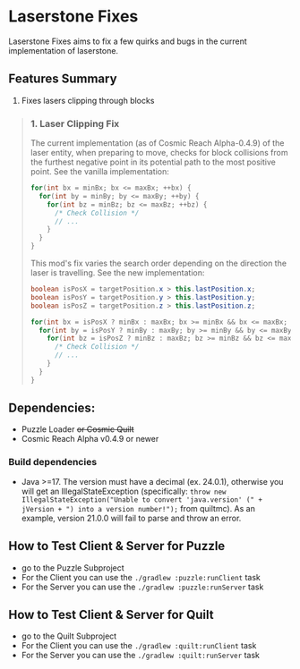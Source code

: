 # Laserstone Fixes
Laserstone Fixes aims to fix a few quirks and bugs in the current implementation of laserstone.

## Features Summary
1. Fixes lasers clipping through blocks

> ### 1. Laser Clipping Fix
> The current implementation (as of Cosmic Reach Alpha-0.4.9) of the laser entity, when preparing to move, checks for block collisions from the furthest negative point in its potential path to the most positive point. See the vanilla implementation:
> ```Java
> for(int bx = minBx; bx <= maxBx; ++bx) {
>   for(int by = minBy; by <= maxBy; ++by) {
>     for(int bz = minBz; bz <= maxBz; ++bz) {
>       /* Check Collision */
>       // ...
>     }
>   }
> }
> ```
>
> This mod's fix varies the search order depending on the direction the laser is travelling. See the new implementation:
> ```Java
> boolean isPosX = targetPosition.x > this.lastPosition.x;
> boolean isPosY = targetPosition.y > this.lastPosition.y;
> boolean isPosZ = targetPosition.z > this.lastPosition.z;
>
> for(int bx = isPosX ? minBx : maxBx; bx >= minBx && bx <= maxBx; bx += isPosX ? 1 : -1) {
>   for(int by = isPosY ? minBy : maxBy; by >= minBy && by <= maxBy; by += isPosY ? 1 : -1) {
>     for(int bz = isPosZ ? minBz : maxBz; bz >= minBz && bz <= maxBz; bz += isPosZ ? 1 : -1) {
>       /* Check Collision */
>       // ...
>     }
>   }
> }
> ```

## Dependencies:
- Puzzle Loader ~~or Cosmic Quilt~~
- Cosmic Reach Alpha v0.4.9 or newer

### Build dependencies
- Java >=17. The version must have a decimal (ex. 24.0.1), otherwise you will get an IllegalStateException (specifically: `throw new IllegalStateException("Unable to convert 'java.version' (" + jVersion + ") into a version number!");` from quiltmc). As an example, version 21.0.0 will fail to parse and throw an error.

## How to Test Client & Server for Puzzle
- go to the Puzzle Subproject
- For the Client you can use the `./gradlew :puzzle:runClient` task
- For the Server  you can use the `./gradlew :puzzle:runServer` task

## How to Test Client & Server for Quilt
- go to the Quilt Subproject
- For the Client you can use the `./gradlew :quilt:runClient` task
- For the Server  you can use the `./gradlew :quilt:runServer` task

